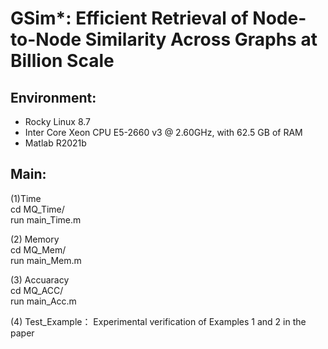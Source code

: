 # GSim*: Efficient Retrieval of Node-to-Node Similarity Across Graphs at Billion Scale

## Environment:
- Rocky Linux 8.7
- Inter Core Xeon CPU E5-2660 v3 @ 2.60GHz, with 62.5 GB of RAM
- Matlab R2021b

## Main:
(1)Time  
cd MQ_Time/  
run main_Time.m  
  
(2) Memory  
cd MQ_Mem/  
run main_Mem.m  
  
(3) Accuaracy  
cd MQ_ACC/  
run main_Acc.m  

(4) Test_Example： Experimental verification of Examples 1 and 2 in the paper
